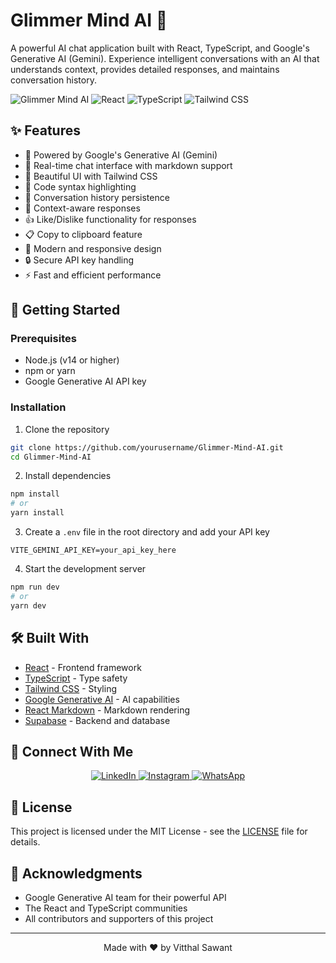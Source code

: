 # Glimmer Mind AI 🤖

A powerful AI chat application built with React, TypeScript, and Google's Generative AI (Gemini). Experience intelligent conversations with an AI that understands context, provides detailed responses, and maintains conversation history.

![Glimmer Mind AI](https://img.shields.io/badge/Glimmer%20Mind-AI-blue)
![React](https://img.shields.io/badge/React-20232A?style=for-the-badge&logo=react&logoColor=61DAFB)
![TypeScript](https://img.shields.io/badge/TypeScript-007ACC?style=for-the-badge&logo=typescript&logoColor=white)
![Tailwind CSS](https://img.shields.io/badge/Tailwind_CSS-38B2AC?style=for-the-badge&logo=tailwind-css&logoColor=white)

## ✨ Features

- 🤖 Powered by Google's Generative AI (Gemini)
- 💬 Real-time chat interface with markdown support
- 🎨 Beautiful UI with Tailwind CSS
- 📝 Code syntax highlighting
- 💾 Conversation history persistence
- 🔄 Context-aware responses
- 👍 Like/Dislike functionality for responses
- 📋 Copy to clipboard feature
- 🌙 Modern and responsive design
- 🔒 Secure API key handling
- ⚡ Fast and efficient performance

## 🚀 Getting Started

### Prerequisites

- Node.js (v14 or higher)
- npm or yarn
- Google Generative AI API key

### Installation

1. Clone the repository
```bash
git clone https://github.com/yourusername/Glimmer-Mind-AI.git
cd Glimmer-Mind-AI
```

2. Install dependencies
```bash
npm install
# or
yarn install
```

3. Create a `.env` file in the root directory and add your API key
```env
VITE_GEMINI_API_KEY=your_api_key_here
```

4. Start the development server
```bash
npm run dev
# or
yarn dev
```

## 🛠️ Built With

- [React](https://reactjs.org/) - Frontend framework
- [TypeScript](https://www.typescriptlang.org/) - Type safety
- [Tailwind CSS](https://tailwindcss.com/) - Styling
- [Google Generative AI](https://ai.google.dev/) - AI capabilities
- [React Markdown](https://github.com/remarkjs/react-markdown) - Markdown rendering
- [Supabase](https://supabase.com/) - Backend and database

## 📱 Connect With Me

<div align="center">
  <a href="https://www.linkedin.com/in/vitthal-sawant-maharastra01/">
    <img src="https://img.shields.io/badge/LinkedIn-0077B5?style=for-the-badge&logo=linkedin&logoColor=white" alt="LinkedIn"/>
  </a>
  <a href="https://www.instagram.com/vitthal_sawant__/">
    <img src="https://img.shields.io/badge/Instagram-E4405F?style=for-the-badge&logo=instagram&logoColor=white" alt="Instagram"/>
  </a>
  <a href="https://wa.me/918308075485">
    <img src="https://img.shields.io/badge/WhatsApp-25D366?style=for-the-badge&logo=whatsapp&logoColor=white" alt="WhatsApp"/>
  </a>
</div>

## 📝 License

This project is licensed under the MIT License - see the [LICENSE](LICENSE) file for details.

## 🙏 Acknowledgments

- Google Generative AI team for their powerful API
- The React and TypeScript communities
- All contributors and supporters of this project

---

<div align="center">
  Made with ❤️ by Vitthal Sawant
</div>
